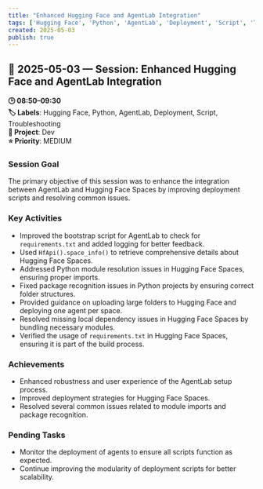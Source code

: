 ```yaml
---
title: "Enhanced Hugging Face and AgentLab Integration"
tags: ['Hugging Face', 'Python', 'AgentLab', 'Deployment', 'Script', 'Troubleshooting']
created: 2025-05-03
publish: true
---
```


## 📅 2025-05-03 — Session: Enhanced Hugging Face and AgentLab Integration

**🕒 08:50–09:30**  
**🏷️ Labels**: Hugging Face, Python, AgentLab, Deployment, Script, Troubleshooting  
**📂 Project**: Dev  
**⭐ Priority**: MEDIUM  


### Session Goal
The primary objective of this session was to enhance the integration between AgentLab and Hugging Face Spaces by improving deployment scripts and resolving common issues.

### Key Activities
- Improved the bootstrap script for AgentLab to check for `requirements.txt` and added logging for better feedback.
- Used `HfApi().space_info()` to retrieve comprehensive details about Hugging Face Spaces.
- Addressed Python module resolution issues in Hugging Face Spaces, ensuring proper imports.
- Fixed package recognition issues in Python projects by ensuring correct folder structures.
- Provided guidance on uploading large folders to Hugging Face and deploying one agent per space.
- Resolved missing local dependency issues in Hugging Face Spaces by bundling necessary modules.
- Verified the usage of `requirements.txt` in Hugging Face Spaces, ensuring it is part of the build process.

### Achievements
- Enhanced robustness and user experience of the AgentLab setup process.
- Improved deployment strategies for Hugging Face Spaces.
- Resolved several common issues related to module imports and package recognition.

### Pending Tasks
- Monitor the deployment of agents to ensure all scripts function as expected.
- Continue improving the modularity of deployment scripts for better scalability.
